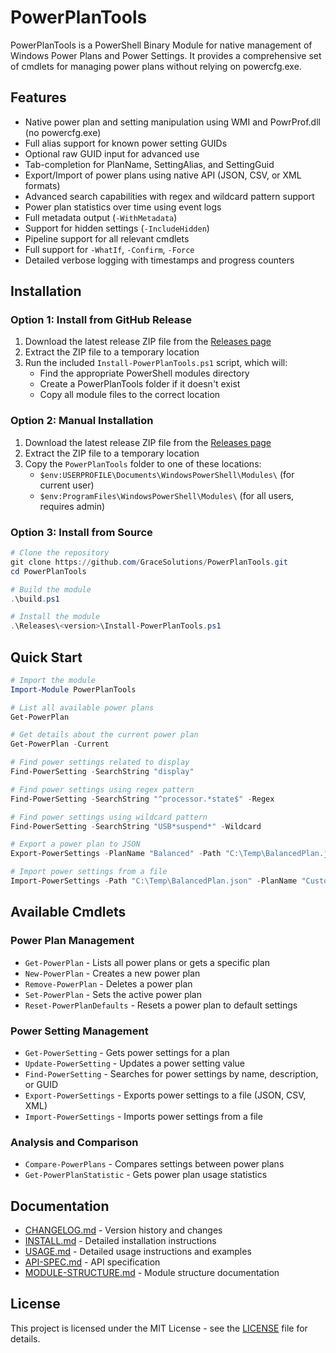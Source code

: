 # PowerPlanTools

PowerPlanTools is a PowerShell Binary Module for native management of Windows Power Plans and Power Settings. It provides a comprehensive set of cmdlets for managing power plans without relying on powercfg.exe.

## Features

* Native power plan and setting manipulation using WMI and PowrProf.dll (no powercfg.exe)
* Full alias support for known power setting GUIDs
* Optional raw GUID input for advanced use
* Tab-completion for PlanName, SettingAlias, and SettingGuid
* Export/Import of power plans using native API (JSON, CSV, or XML formats)
* Advanced search capabilities with regex and wildcard pattern support
* Power plan statistics over time using event logs
* Full metadata output (`-WithMetadata`)
* Support for hidden settings (`-IncludeHidden`)
* Pipeline support for all relevant cmdlets
* Full support for `-WhatIf`, `-Confirm`, `-Force`
* Detailed verbose logging with timestamps and progress counters

## Installation

### Option 1: Install from GitHub Release

1. Download the latest release ZIP file from the [Releases page](https://github.com/GraceSolutions/PowerPlanTools/releases)
2. Extract the ZIP file to a temporary location
3. Run the included `Install-PowerPlanTools.ps1` script, which will:
   - Find the appropriate PowerShell modules directory
   - Create a PowerPlanTools folder if it doesn't exist
   - Copy all module files to the correct location

### Option 2: Manual Installation

1. Download the latest release ZIP file from the [Releases page](https://github.com/GraceSolutions/PowerPlanTools/releases)
2. Extract the ZIP file to a temporary location
3. Copy the `PowerPlanTools` folder to one of these locations:
   - `$env:USERPROFILE\Documents\WindowsPowerShell\Modules\` (for current user)
   - `$env:ProgramFiles\WindowsPowerShell\Modules\` (for all users, requires admin)

### Option 3: Install from Source

```powershell
# Clone the repository
git clone https://github.com/GraceSolutions/PowerPlanTools.git
cd PowerPlanTools

# Build the module
.\build.ps1

# Install the module
.\Releases\<version>\Install-PowerPlanTools.ps1
```

## Quick Start

```powershell
# Import the module
Import-Module PowerPlanTools

# List all available power plans
Get-PowerPlan

# Get details about the current power plan
Get-PowerPlan -Current

# Find power settings related to display
Find-PowerSetting -SearchString "display"

# Find power settings using regex pattern
Find-PowerSetting -SearchString "^processor.*state$" -Regex

# Find power settings using wildcard pattern
Find-PowerSetting -SearchString "USB*suspend*" -Wildcard

# Export a power plan to JSON
Export-PowerSettings -PlanName "Balanced" -Path "C:\Temp\BalancedPlan.json"

# Import power settings from a file
Import-PowerSettings -Path "C:\Temp\BalancedPlan.json" -PlanName "Custom Plan" -CreateIfNotExists
```

## Available Cmdlets

### Power Plan Management
- `Get-PowerPlan` - Lists all power plans or gets a specific plan
- `New-PowerPlan` - Creates a new power plan
- `Remove-PowerPlan` - Deletes a power plan
- `Set-PowerPlan` - Sets the active power plan
- `Reset-PowerPlanDefaults` - Resets a power plan to default settings

### Power Setting Management
- `Get-PowerSetting` - Gets power settings for a plan
- `Update-PowerSetting` - Updates a power setting value
- `Find-PowerSetting` - Searches for power settings by name, description, or GUID
- `Export-PowerSettings` - Exports power settings to a file (JSON, CSV, XML)
- `Import-PowerSettings` - Imports power settings from a file

### Analysis and Comparison
- `Compare-PowerPlans` - Compares settings between power plans
- `Get-PowerPlanStatistic` - Gets power plan usage statistics

## Documentation

* [CHANGELOG.md](docs/CHANGELOG.md) - Version history and changes
* [INSTALL.md](docs/INSTALL.md) - Detailed installation instructions
* [USAGE.md](docs/USAGE.md) - Detailed usage instructions and examples
* [API-SPEC.md](docs/API-SPEC.md) - API specification
* [MODULE-STRUCTURE.md](docs/MODULE-STRUCTURE.md) - Module structure documentation

## License

This project is licensed under the MIT License - see the [LICENSE](LICENSE) file for details.
